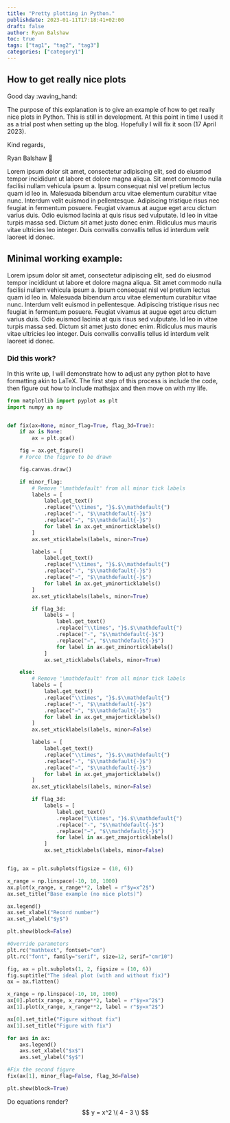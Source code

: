 ```yaml
---
title: "Pretty plotting in Python."
publishdate: 2023-01-11T17:18:41+02:00
draft: false
author: Ryan Balshaw
toc: true
tags: ["tag1", "tag2", "tag3"]
categories: ["category1"]
---
```


## How to get really nice plots

Good day :waving_hand:

The purpose of this explanation is to give an example of how to get really nice plots in Python. This is still in development. At this point in time I used it as a trial post when setting up the blog. Hopefully I will fix it soon (17 April 2023).

Kind regards,

Ryan Balshaw :troll:

Lorem ipsum dolor sit amet, consectetur adipiscing elit, sed do eiusmod tempor incididunt ut labore et dolore magna aliqua. Sit amet commodo nulla facilisi nullam vehicula ipsum a. Ipsum consequat nisl vel pretium lectus quam id leo in. Malesuada bibendum arcu vitae elementum curabitur vitae nunc. Interdum velit euismod in pellentesque. Adipiscing tristique risus nec feugiat in fermentum posuere. Feugiat vivamus at augue eget arcu dictum varius duis. Odio euismod lacinia at quis risus sed vulputate. Id leo in vitae turpis massa sed. Dictum sit amet justo donec enim. Ridiculus mus mauris vitae ultricies leo integer. Duis convallis convallis tellus id interdum velit laoreet id donec.

## Minimal working example:

Lorem ipsum dolor sit amet, consectetur adipiscing elit, sed do eiusmod tempor incididunt ut labore et dolore magna aliqua. Sit amet commodo nulla facilisi nullam vehicula ipsum a. Ipsum consequat nisl vel pretium lectus quam id leo in. Malesuada bibendum arcu vitae elementum curabitur vitae nunc. Interdum velit euismod in pellentesque. Adipiscing tristique risus nec feugiat in fermentum posuere. Feugiat vivamus at augue eget arcu dictum varius duis. Odio euismod lacinia at quis risus sed vulputate. Id leo in vitae turpis massa sed. Dictum sit amet justo donec enim. Ridiculus mus mauris vitae ultricies leo integer. Duis convallis convallis tellus id interdum velit laoreet id donec.

### Did this work?

In this write up, I will demonstrate how to adjust any python plot
to have formatting akin to LaTeX. The first step of this process is
include the code, then figure out how to include mathsjax and then move
on with my life.
```python
from matplotlib import pyplot as plt
import numpy as np


def fix(ax=None, minor_flag=True, flag_3d=True):
    if ax is None:
        ax = plt.gca()

    fig = ax.get_figure()
    # Force the figure to be drawn

    fig.canvas.draw()

    if minor_flag:
        # Remove '\mathdefault' from all minor tick labels
        labels = [
            label.get_text()
            .replace("\\times", "}$.$\\mathdefault{")
            .replace("-", "$\\mathdefault{-}$")
            .replace("−", "$\\mathdefault{-}$")
            for label in ax.get_xminorticklabels()
        ]
        ax.set_xticklabels(labels, minor=True)

        labels = [
            label.get_text()
            .replace("\\times", "}$.$\\mathdefault{")
            .replace("-", "$\\mathdefault{-}$")
            .replace("−", "$\\mathdefault{-}$")
            for label in ax.get_yminorticklabels()
        ]
        ax.set_yticklabels(labels, minor=True)

        if flag_3d:
            labels = [
                label.get_text()
                .replace("\\times", "}$.$\\mathdefault{")
                .replace("-", "$\\mathdefault{-}$")
                .replace("−", "$\\mathdefault{-}$")
                for label in ax.get_zminorticklabels()
            ]
            ax.set_zticklabels(labels, minor=True)

    else:
        # Remove '\mathdefault' from all minor tick labels
        labels = [
            label.get_text()
            .replace("\\times", "}$.$\\mathdefault{")
            .replace("-", "$\\mathdefault{-}$")
            .replace("−", "$\\mathdefault{-}$")
            for label in ax.get_xmajorticklabels()
        ]
        ax.set_xticklabels(labels, minor=False)

        labels = [
            label.get_text()
            .replace("\\times", "}$.$\\mathdefault{")
            .replace("-", "$\\mathdefault{-}$")
            .replace("−", "$\\mathdefault{-}$")
            for label in ax.get_ymajorticklabels()
        ]
        ax.set_yticklabels(labels, minor=False)

        if flag_3d:
            labels = [
                label.get_text()
                .replace("\\times", "}$.$\\mathdefault{")
                .replace("-", "$\\mathdefault{-}$")
                .replace("−", "$\\mathdefault{-}$")
                for label in ax.get_zmajorticklabels()
            ]
            ax.set_zticklabels(labels, minor=False)


fig, ax = plt.subplots(figsize = (10, 6))

x_range = np.linspace(-10, 10, 1000)
ax.plot(x_range, x_range**2, label = r"$y=x^2$")
ax.set_title("Base example (no nice plots)")

ax.legend()
ax.set_xlabel("Record number")
ax.set_ylabel("$y$")

plt.show(block=False)

#Override parameters
plt.rc("mathtext", fontset="cm")
plt.rc("font", family="serif", size=12, serif="cmr10")

fig, ax = plt.subplots(1, 2, figsize = (10, 6))
fig.suptitle("The ideal plot (with and without fix)")
ax = ax.flatten()

x_range = np.linspace(-10, 10, 1000)
ax[0].plot(x_range, x_range**2, label = r"$y=x^2$")
ax[1].plot(x_range, x_range**2, label = r"$y=x^2$")

ax[0].set_title("Figure without fix")
ax[1].set_title("Figure with fix")

for axs in ax:
    axs.legend()
    axs.set_xlabel("$x$")
    axs.set_ylabel("$y$")

#Fix the second figure
fix(ax[1], minor_flag=False, flag_3d=False)

plt.show(block=True)
```

Do equations render?
$$ y = x^2 \( 4 - 3 \) $$
